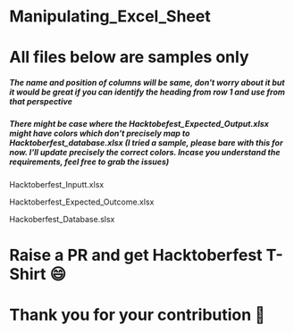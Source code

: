 # Manipulating_Excel_Sheet

# All files below are samples only

##### The name and position of columns will be same, don't worry about it but it would be great if you can identify the heading from row 1 and use from that perspective

##### There might be case where the Hacktobefest_Expected_Output.xlsx might have colors which don't precisely map to Hacktoberfest_database.xlsx (I tried a sample, please bare with this for now. I'll update precisely the correct colors. Incase you understand the requirements, feel free to grab the issues)
Hacktoberfest_Inputt.xlsx


Hacktoberfest_Expected_Outcome.xlsx


Hackoberfest_Database.slsx 


# Raise a PR and get Hacktoberfest T-Shirt :smile: 
# Thank you for your contribution :clap:
